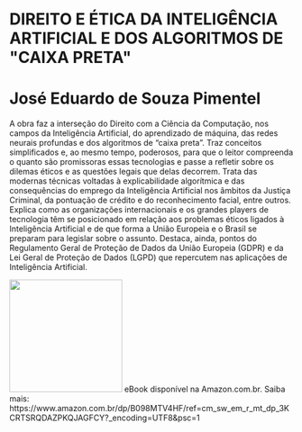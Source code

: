 # DIREITO E ÉTICA DA INTELIGÊNCIA ARTIFICIAL E DOS ALGORITMOS DE "CAIXA PRETA"
# José Eduardo de Souza Pimentel

A obra faz a interseção do Direito com a Ciência da Computação, nos campos da Inteligência Artificial, do aprendizado de máquina, das redes neurais profundas e dos algoritmos de “caixa preta”. Traz conceitos simplificados e, ao mesmo tempo, poderosos, para que o leitor compreenda o quanto são promissoras essas tecnologias e passe a refletir sobre os dilemas éticos e as questões legais que delas decorrem. Trata das modernas técnicas voltadas à explicabilidade algorítmica e das consequências do emprego da Inteligência Artificial nos âmbitos da Justiça Criminal, da pontuação de crédito e do reconhecimento facial, entre outros. Explica como as organizações internacionais e os grandes players de tecnologia têm se posicionado em relação aos problemas éticos ligados à Inteligência Artificial e de que forma a União Europeia e o Brasil se preparam para legislar sobre o assunto. Destaca, ainda, pontos do Regulamento Geral de Proteção de Dados da União Europeia (GDPR) e da Lei Geral de Proteção de Dados (LGPD) que repercutem nas aplicações de Inteligência Artificial.

<img src="https://m.media-amazon.com/images/I/61McR8o5FFS.jpg" width="200">
eBook disponível na Amazon.com.br.
Saiba mais: https://www.amazon.com.br/dp/B098MTV4HF/ref=cm_sw_em_r_mt_dp_3KCRTSRQDAZPKQJAGFCY?_encoding=UTF8&psc=1

